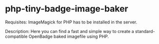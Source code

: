 # php-tiny-badge-image-baker

Requisites: ImageMagick for PHP has to be installed in the server.

Description: Here you can find a fast and simple way to create a standard-compatible OpenBadge baked imagefile using PHP.
